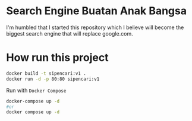 # Search Engine Buatan Anak Bangsa

I'm humbled that I started this repository which I believe will become the biggest search engine that will replace google.com.

# How run this project

```bash
docker build -t sipencari:v1 .
docker run -d -p 80:80 sipencari:v1
```
Run with `Docker Compose`
```bash
docker-compose up -d
#or
docker compose up -d
```
